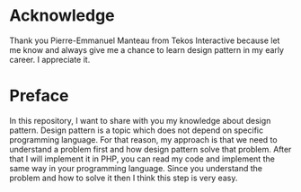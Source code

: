 # Acknowledge

Thank you Pierre-Emmanuel Manteau from Tekos Interactive because let me know and always give me a chance to learn design
pattern in my early career. I appreciate it.

# Preface

In this repository, I want to share with you my knowledge about design pattern. Design pattern is a topic which does not
depend on specific programming language. For that reason, my approach is that we need to understand a problem first and
how design pattern solve that problem. After that I will implement it in PHP, you can read my code and implement the
same way in your programming language. Since you understand the problem and how to solve it then I think this step is
very easy.
